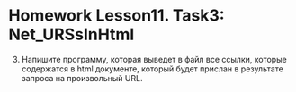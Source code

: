 # Homework Lesson11. Task3: Net_URSsInHtml
 3. Напишите программу, которая выведет в файл все ссылки, которые содержатся в html документе, 
 который будет прислан в результате запроса на произвольный URL.